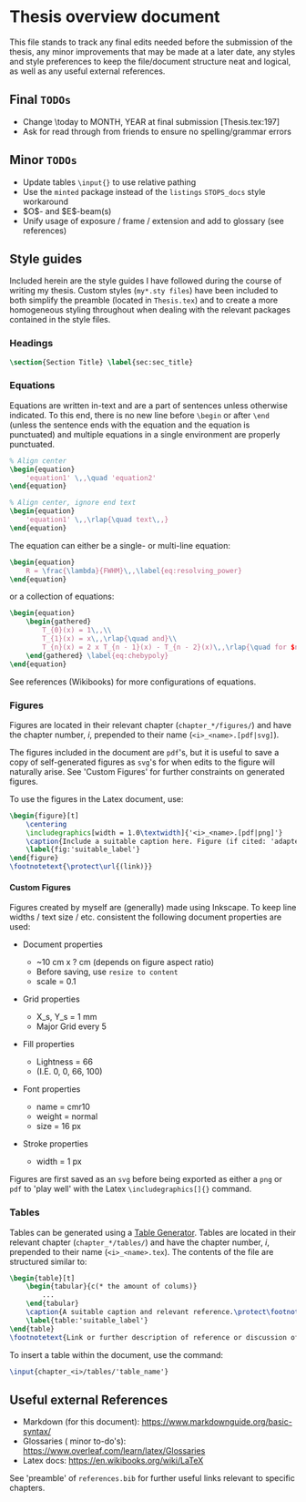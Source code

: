 # Thesis overview document

This file stands to track any final edits needed before the submission of the thesis, any minor improvements that may be made at a later date, any styles and style preferences to keep the file/document structure neat and logical, as well as any useful external references.

## Final `TODOs`

* Change \today to MONTH, YEAR at final submission [Thesis.tex:197]
* Ask for read through from friends to ensure no spelling/grammar errors

## Minor `TODOs`

* Update tables `\input{}` to use relative pathing
* Use the `minted` package instead of the `listings` `STOPS_docs` style workaround
* \$O\$- and \$E\$-beam(s)
* Unify usage of exposure / frame / extension and add to glossary (see references)

## Style guides

Included herein are the style guides I have followed during the course of writing my thesis. Custom styles (`my*.sty files`) have been included to both simplify the preamble (located in `Thesis.tex`) and to create a more homogeneous styling throughout when dealing with the relevant packages contained in the style files.

### Headings

```Latex
\section{Section Title} \label{sec:sec_title}
```

### Equations

Equations are written in-text and are a part of sentences unless otherwise indicated. To this end, there is no new line before `\begin` or after `\end` (unless the sentence ends with the equation and the equation is punctuated) and multiple equations in a single environment are properly punctuated.

```Latex
% Align center
\begin{equation}
    'equation1' \,,\quad 'equation2'
\end{equation}

% Align center, ignore end text
\begin{equation}
    'equation1' \,,\rlap{\quad text\,,}
\end{equation}
```

The equation can either be a single- or multi-line equation:

```Latex
\begin{equation}
    R = \frac{\lambda}{FWHM}\,,\label{eq:resolving_power}
\end{equation}
```

or a collection of equations:

```Latex
\begin{equation}
    \begin{gathered}
        T_{0}(x) = 1\,,\\
        T_{1}(x) = x\,,\rlap{\quad and}\\
        T_{n}(x) = 2 x T_{n - 1}(x) - T_{n - 2}(x)\,,\rlap{\quad for $n > 1$\,,}
    \end{gathered} \label{eq:chebypoly}
\end{equation}
```

See references (Wikibooks) for more configurations of equations.

### Figures

Figures are located in their relevant chapter (`chapter_*/figures/`) and have the chapter number, $i$, prepended to their name (`<i>_<name>.[pdf|svg]`).

The figures included in the document are `pdf`'s, but it is useful to save a copy of self-generated figures as `svg`'s for when edits to the figure will naturally arise. See 'Custom Figures' for further constraints on generated figures.

To use the figures in the Latex document, use:

```Latex
\begin{figure}[t]
    \centering
    \includegraphics[width = 1.0\textwidth]{'<i>_<name>.[pdf|png]'}
    \caption{Include a suitable caption here. Figure (if cited: 'adapted from', if own: 'created using') 'source'.(if link: \protect\footnotemark)}
    \label{fig:'suitable_label'}
\end{figure}
\footnotetext{\protect\url{(link)}}
```

#### Custom Figures

Figures created by myself are (generally) made using Inkscape. To keep line widths / text size / etc. consistent the following document properties are used:

* Document properties
  * ~10 cm x ? cm (depends on figure aspect ratio)
  * Before saving, use `resize to content`
  * scale = 0.1

* Grid properties
  * X_s, Y_s = 1 mm
  * Major Grid every 5

* Fill properties
  * Lightness = 66
  * (I.E. 0, 0, 66, 100)

* Font properties
  * name = cmr10
  * weight = normal
  * size = 16 px

* Stroke properties
  * width = 1 px

Figures are first saved as an `svg` before being exported as either a `png` or `pdf` to 'play well' with the Latex `\includegraphics[]{}` command.

### Tables

Tables can be generated using a [Table Generator](https://www.tablesgenerator.com/). Tables are located in their relevant chapter (`chapter_*/tables/`) and have the chapter number, $i$, prepended to their name (`<i>_<name>.tex`). The contents of the file are structured similar to:

```Latex
\begin{table}[t]
    \begin{tabular}{c(* the amount of colums)}
        ...
    \end{tabular}
    \caption{A suitable caption and relevant reference.\protect\footnotemark}
    \label{table:'suitable_label'}
\end{table}
\footnotetext{Link or further description of reference or discussion of footnotemark in text.}
```

To insert a table within the document, use the command:

```Latex
\input{chapter_<i>/tables/'table_name'}
```

## Useful external References

* Markdown (for this document): <https://www.markdownguide.org/basic-syntax/>
* Glossaries ( minor to-do's): <https://www.overleaf.com/learn/latex/Glossaries>
* Latex docs: <https://en.wikibooks.org/wiki/LaTeX>

See 'preamble' of `references.bib` for further useful links relevant to specific chapters.
